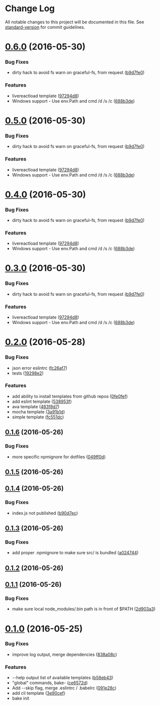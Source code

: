 # Change Log

All notable changes to this project will be documented in this file. See [standard-version](https://github.com/conventional-changelog/standard-version) for commit guidelines.

<a name="0.6.0"></a>
# [0.6.0](https://github.com/mklabs/bake/compare/v0.2.0...v0.6.0) (2016-05-30)


### Bug Fixes

* dirty hack to avoid fs warn on graceful-fs, from request ([b9d7fe0](https://github.com/mklabs/bake/commit/b9d7fe0))


### Features

* livereactload template ([97294d8](https://github.com/mklabs/bake/commit/97294d8))
* Windows support - Use env.Path and cmd /d /s /c ([688b3de](https://github.com/mklabs/bake/commit/688b3de))



<a name="0.5.0"></a>
# [0.5.0](https://github.com/mklabs/bake/compare/v0.2.0...v0.5.0) (2016-05-30)


### Bug Fixes

* dirty hack to avoid fs warn on graceful-fs, from request ([b9d7fe0](https://github.com/mklabs/bake/commit/b9d7fe0))


### Features

* livereactload template ([97294d8](https://github.com/mklabs/bake/commit/97294d8))
* Windows support - Use env.Path and cmd /d /s /c ([688b3de](https://github.com/mklabs/bake/commit/688b3de))



<a name="0.4.0"></a>
# [0.4.0](https://github.com/mklabs/bake/compare/v0.2.0...v0.4.0) (2016-05-30)


### Bug Fixes

* dirty hack to avoid fs warn on graceful-fs, from request ([b9d7fe0](https://github.com/mklabs/bake/commit/b9d7fe0))


### Features

* livereactload template ([97294d8](https://github.com/mklabs/bake/commit/97294d8))
* Windows support - Use env.Path and cmd /d /s /c ([688b3de](https://github.com/mklabs/bake/commit/688b3de))



<a name="0.3.0"></a>
# [0.3.0](https://github.com/mklabs/bake/compare/v0.2.0...v0.3.0) (2016-05-30)


### Bug Fixes

* dirty hack to avoid fs warn on graceful-fs, from request ([b9d7fe0](https://github.com/mklabs/bake/commit/b9d7fe0))


### Features

* livereactload template ([97294d8](https://github.com/mklabs/bake/commit/97294d8))
* Windows support - Use env.Path and cmd /d /s /c ([688b3de](https://github.com/mklabs/bake/commit/688b3de))



<a name="0.2.0"></a>
# [0.2.0](https://github.com/mklabs/bake/compare/v0.1.6...v0.2.0) (2016-05-28)


### Bug Fixes

* json error eslintrc ([fc26af7](https://github.com/mklabs/bake/commit/fc26af7))
* tests ([19298e2](https://github.com/mklabs/bake/commit/19298e2))


### Features

* add ability to install templates from github repos ([0fe0fef](https://github.com/mklabs/bake/commit/0fe0fef))
* add eslint template ([538953f](https://github.com/mklabs/bake/commit/538953f))
* ava template ([483f8d7](https://github.com/mklabs/bake/commit/483f8d7))
* mocha template ([3a91b1d](https://github.com/mklabs/bake/commit/3a91b1d))
* simple template ([fc551dc](https://github.com/mklabs/bake/commit/fc551dc))



<a name="0.1.6"></a>
## [0.1.6](https://github.com/mklabs/bake/compare/v0.1.5...v0.1.6) (2016-05-26)


### Bug Fixes

* more specific npmignore for dotfiles ([049ff0d](https://github.com/mklabs/bake/commit/049ff0d))



<a name="0.1.5"></a>
## [0.1.5](https://github.com/mklabs/bake/compare/v0.1.4...v0.1.5) (2016-05-26)



<a name="0.1.4"></a>
## [0.1.4](https://github.com/mklabs/bake/compare/v0.1.3...v0.1.4) (2016-05-26)


### Bug Fixes

* index.js not published ([b90d7ec](https://github.com/mklabs/bake/commit/b90d7ec))



<a name="0.1.3"></a>
## [0.1.3](https://github.com/mklabs/bake/compare/v0.1.2...v0.1.3) (2016-05-26)


### Bug Fixes

* add proper .npmignore to make sure src/ is bundled ([a024744](https://github.com/mklabs/bake/commit/a024744))



<a name="0.1.2"></a>
## [0.1.2](https://github.com/mklabs/bake/compare/v0.1.1...v0.1.2) (2016-05-26)



<a name="0.1.1"></a>
## [0.1.1](https://github.com/mklabs/bake/compare/v0.1.0...v0.1.1) (2016-05-26)


### Bug Fixes

* make sure local node_modules/.bin path is in front of $PATH ([2d903a3](https://github.com/mklabs/bake/commit/2d903a3))



<a name="0.1.0"></a>
# [0.1.0](https://github.com/mklabs/bake/compare/v0.0.4...v0.1.0) (2016-05-25)


### Bug Fixes

* improve log output, merge dependencies ([838a08c](https://github.com/mklabs/bake/commit/838a08c))


### Features

* --help output list of available templates ([b58eb43](https://github.com/mklabs/bake/commit/b58eb43))
* "global" commands, bake-<target> ([ce6572d](https://github.com/mklabs/bake/commit/ce6572d))
* Add --skip flag, merge .eslintrc / .babelrc ([091e28c](https://github.com/mklabs/bake/commit/091e28c))
* add cli template ([3e90cef](https://github.com/mklabs/bake/commit/3e90cef))
* bake init <template> ([34b788b](https://github.com/mklabs/bake/commit/34b788b))
* implement template hook for start / install ([5990fa6](https://github.com/mklabs/bake/commit/5990fa6))



<a name="0.0.4"></a>
## [0.0.4](https://github.com/mklabs/bake/compare/v0.0.3...v0.0.4) (2016-05-24)



<a name="0.0.3"></a>
## [0.0.3](https://github.com/mklabs/bake/compare/v0.0.2...v0.0.3) (2016-05-24)



<a name="0.0.2"></a>
## 0.0.2 (2016-05-24)
